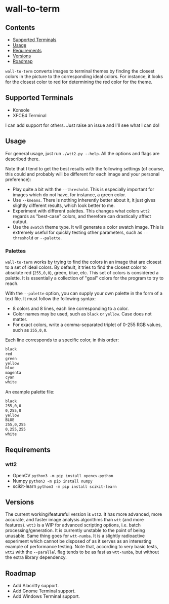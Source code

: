 # wall-to-term

## Contents
* [Supported Terminals](#supported-terminals)
* [Usage](#usage)
* [Requirements](#requirements)
* [Versions](#versions)
* [Roadmap](#roadmap)

`wall-to-term` converts images to terminal themes by finding the closest colors in the
picture to the corresponding ideal colors. For instance, it looks for the closest color to
red for determining the red color for the theme.

## Supported Terminals

* Konsole
* XFCE4 Terminal

I can add support for others. Just raise an issue and I'll see what I can do!

## Usage

For general usage, just run `./wtt2.py --help`. All the options and flags are described
there.

Note that I tend to get the best results with the following settings (of course, this
could and probably will be different for each image and your personal preference):

* Play quite a bit with the `--threshold`. This is especially important for images which
  do not have, for instance, a green color.
* Use `--kmeans`. There is nothing inherently better about it, it just gives slightly
  different results, which look better to me.
* Experiment with different palettes. This changes what colors `wtt2` regards as
  "best-case" colors, and therefore can drastically affect output.
* Use the `swatch` theme type. It will generate a color swatch image. This is extremely
  useful for quickly testing other parameters, such as `--threshold` or `--palette`.

### Palettes

`wall-to-term` works by trying to find the colors in an image that are closest to a set of
ideal colors.  By default, it tries to find the closest color to absolute red (`255,0,0`),
green, blue, etc.  This set of colors is considered a palette. It is essentially a
collection of "goal" colors for the program to try to reach.

With the `--palette` option, you can supply your own palette in the form of a text file.
It must follow the following syntax:
* 8 colors and 8 lines, each line corresponding to a color.
* Color names may be used, such as `black` or `yellow`. Case does not matter.
* For exact colors, write a comma-separated triplet of 0-255 RGB values, such as `255,0,0`.

Each line corresponds to a specific color, in this order:
```txt
black
red
green
yellow
blue
magenta
cyan
white
```

An example palette file:
```txt
black
255,0,0
0,255,0
yellow
BLUE
255,0,255
0,255,255
white
```

## Requirements

### wtt2

* OpenCV `python3 -m pip install opencv-python`
* Numpy `python3 -m pip install numpy`
* scikit-learn `python3 -m pip install scikit-learn`


## Versions

The current working/featureful version is `wtt2`. It has more advanced, more accurate, and
faster image analysis algorithms than `wtt` (and more features).  `wtt3` is a WIP for
advanced scripting options, i.e. batch processing/generation. It is currently unstable to
the point of being unusable.  Same thing goes for `wtt-numba`. It is a slightly
radioactive experiment which cannot be disposed of as it serves as an interesting example
of performance testing. Note that, according to very basic tests, `wtt2` with the
`--parallel` flag tends to be as fast as `wtt-numba`, but without the extra library
dependency.

## Roadmap

* Add Alacritty support.
* Add Gnome Terminal support.
* Add Windows Terminal support.
